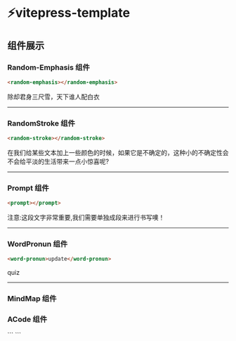 # ⚡️vitepress-template

## 组件展示

### Random-Emphasis 组件

```html
<random-emphasis></random-emphasis>
```

<random-emphasis>除却君身三尺雪，天下谁人配白衣</random-emphasis>

---

### RandomStroke 组件

```html
<random-stroke></random-stroke>
```

在我们给某些文本加上一些颜色的时候，如果它是不确定的，<random-stroke>这种小的不确定性会不会给平淡的生活带来一点小惊喜呢?</random-stroke>

---

### Prompt 组件

```html
<prompt></prompt>
```

<prompt item="邮箱">注意:这段文字非常重要,我们需要单独成段来进行书写噢！</prompt>

---

### WordPronun 组件

```html
<word-pronun>update</word-pronun>
```

<word-pronun>quiz</word-pronun>

---

### MindMap 组件

<mind-map></mind-map>

### ACode 组件

<a-code>
```
<hello></hello>
```
</a-code>
